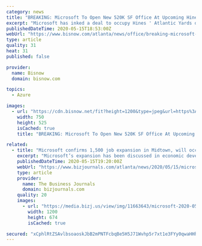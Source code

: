 ```yaml
---
category: news
title: "BREAKING: Microsoft To Open New 520K SF Office At Upcoming Hines Project"
excerpt: "Microsoft has inked a deal to occupy Hines ' Atlantic Yards development at Atlantic Station in Midtown, Georgia Gov. Brian Kemp announced Friday. The company is expected to occupy the entirety of the two-building project,"
publishedDateTime: 2020-05-15T18:53:00Z
webUrl: "https://www.bisnow.com/atlanta/news/office/breaking-microsoft-opening-major-client-facing-office-with-1500-new-jobs-in-midtown-104432"
type: article
quality: 31
heat: 31
published: false

provider:
  name: Bisnow
  domain: bisnow.com

topics:
  - Azure

images:
  - url: "https://cdn.bisnow.net/fit?height=1200&type=jpeg&url=https%3A%2F%2Fs3.amazonaws.com%2Fcdn.bisnow.net%2Fcontent%2Fimages%2F2020%2F05%2F5ebed9d0342a5-building92microsoft.jpeg&width=1200&sign=cK4ZcVn6e_apfNCGe0YqeqAq34AMrGFnuIU0rk3ZbRA"
    width: 750
    height: 525
    isCached: true
    title: "BREAKING: Microsoft To Open New 520K SF Office At Upcoming Hines Project"

related:
  - title: "Microsoft confirms 1,500 job expansion in Midtown, will occupy new project at Atlantic Station"
    excerpt: "Microsoft’s expansion has been discussed in economic development and real estate circles since last October, Atlanta Business Chronicle had previously reported."
    publishedDateTime: 2020-05-15T19:20:00Z
    webUrl: "https://www.bizjournals.com/atlanta/news/2020/05/15/microsoft-confirms-1-500-job-expansion-in-midtown.html"
    type: article
    provider:
      name: The Business Journals
      domain: bizjournals.com
    quality: 20
    images:
      - url: "https://media.bizj.us/view/img/11663643/microsoft-2020-05-15-at-24326-pm*1200xx1227-690-0-66.png"
        width: 1200
        height: 674
        isCached: true

secured: "xCphlRtZSAvlbsoaoskJbB2mPNTFcbqBe5H5J71Wvhp5r7xt1e3FYy0qwaHHhjsxYjixoSJkudnCxm2dj9u46zqcTX9tpolEqRKejX0vMRNPvhfeZic+nbJNYL3r6MHCCGXdG29de721KOTLQh+rkVdQ8P1iEqwwOJPMBYqDfnceKkBwnKfGrFGZbZxkiDGEpo0BcHURfuzoYnj8KKJPq1eI+W0HzxZLkaosO64M6RXd/wPF5RqpJdGPAuqypK3M+B54cv3QTNt+puwj0P7dgiay03b2czJI7QQ+b6z9BNdOf1YMtvFB4NplvRl86DcfBmusgZcmHDkiIBS27m10dTjK8nMYJSq9RJx6BMEAFuSCRjHWducPRCWC040BVFHNBWBG/hGbmZh5sLARdKmGI3/A4bEawLAogImqSUbQMW3QJ+gOFty61hy7ooP08I3hqNf8B9rxcXLgn813VddNCj/XaxFDDbIzGUZkc3kHpAk=;4y+PEkjIgIo1fRlm69AdjQ=="
---
```


